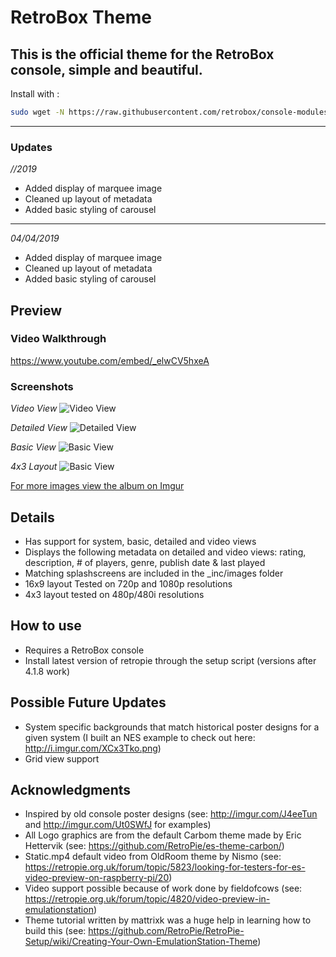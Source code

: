 
# RetroBox Theme
This is the official theme for the RetroBox console, simple and beautiful.
---
Install with :

```bash
sudo wget -N https://raw.githubusercontent.com/retrobox/console-modules/master/installretroboxtheme.sh && sudo chmod +x /home/pi/installretroboxtheme.sh && sudo ./installretroboxtheme.sh
```

---

### Updates

*//2019*
- Added display of marquee image
- Cleaned up layout of metadata
- Added basic styling of carousel
---
*04/04/2019*
- Added display of marquee image
- Cleaned up layout of metadata
- Added basic styling of carousel


## Preview

### Video Walkthrough
https://www.youtube.com/embed/_elwCV5hxeA

### Screenshots

*Video View*
![Video View](http://i.imgur.com/u8EfhV4.png)

*Detailed View*
![Detailed View](http://i.imgur.com/Ii6lhrp.png)

*Basic View*
![Basic View](http://i.imgur.com/wmnw3hn.png)

*4x3 Layout*
![Basic View](http://i.imgur.com/9hqpKPz.png)

[For more images view the album on Imgur](http://imgur.com/a/w7JNT)


## Details

- Has support for system, basic, detailed and video views
- Displays the following metadata on detailed and video views: rating, description, # of players, genre, publish date & last played
- Matching splashscreens are included in the \_inc/images folder
- 16x9 layout Tested on 720p and 1080p resolutions
- 4x3 layout tested on 480p/480i resolutions

## How to use

- Requires a RetroBox console
- Install latest version of retropie through the setup script (versions after 4.1.8 work)

## Possible Future Updates

- System specific backgrounds that match historical poster designs for a given system (I built an NES example to check out here: http://i.imgur.com/XCx3Tko.png)
- Grid view support

## Acknowledgments

- Inspired by old console poster designs (see: http://imgur.com/J4eeTun and http://imgur.com/Ut0SWfJ for examples)
- All Logo graphics are from the default Carbom theme made by Eric Hettervik (see: https://github.com/RetroPie/es-theme-carbon/)
- Static.mp4 default video from OldRoom theme by Nismo (see: https://retropie.org.uk/forum/topic/5823/looking-for-testers-for-es-video-preview-on-raspberry-pi/20)
- Video support possible because of work done by fieldofcows (see: https://retropie.org.uk/forum/topic/4820/video-preview-in-emulationstation)
- Theme tutorial written by mattrixk was a huge help in learning how to build this (see: https://github.com/RetroPie/RetroPie-Setup/wiki/Creating-Your-Own-EmulationStation-Theme)
